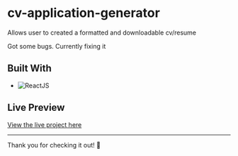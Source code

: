 # cv-application-generator

Allows user to created a formatted and downloadable cv/resume <br>

Got some bugs. Currently fixing it

## Built With

-   ![ReactJS](https://img.shields.io/badge/REACTJS-61DAFB?style=for-the-badge&logo=react&logoColor=black)

## Live Preview

[View the live project here](https://cv-application-generator.vercel.app/)

---

Thank you for checking it out! 🎉
